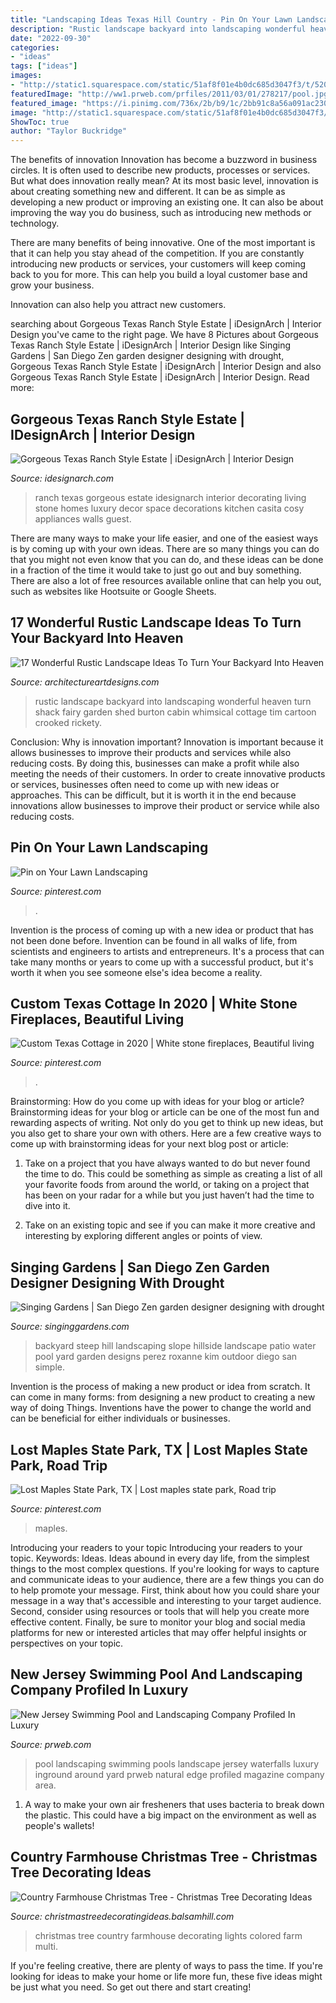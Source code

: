 ```yaml
---
title: "Landscaping Ideas Texas Hill Country - Pin On Your Lawn Landscaping"
description: "Rustic landscape backyard into landscaping wonderful heaven turn shack fairy garden shed burton cabin whimsical cottage tim cartoon crooked rickety"
date: "2022-09-30"
categories:
- "ideas"
tags: ["ideas"]
images:
- "http://static1.squarespace.com/static/51af8f01e4b0dc685d3047f3/t/5208983ee4b0f6f84d94b666/1376294979639/water-fall-design-by-roxanne-kim-perez.jpg"
featuredImage: "http://ww1.prweb.com/prfiles/2011/03/01/278217/pool.jpg"
featured_image: "https://i.pinimg.com/736x/2b/b9/1c/2bb91c8a56a091ac230e2240fa629a4c.jpg"
image: "http://static1.squarespace.com/static/51af8f01e4b0dc685d3047f3/t/5208983ee4b0f6f84d94b666/1376294979639/water-fall-design-by-roxanne-kim-perez.jpg"
ShowToc: true
author: "Taylor Buckridge"
---
```



The benefits of innovation
Innovation has become a buzzword in business circles. It is often used to describe new products, processes or services. But what does innovation really mean?
At its most basic level, innovation is about creating something new and different. It can be as simple as developing a new product or improving an existing one. It can also be about improving the way you do business, such as introducing new methods or technology.

There are many benefits of being innovative. One of the most important is that it can help you stay ahead of the competition. If you are constantly introducing new products or services, your customers will keep coming back to you for more. This can help you build a loyal customer base and grow your business.

Innovation can also help you attract new customers.

	

		
searching about Gorgeous Texas Ranch Style Estate | iDesignArch | Interior Design you've came to the right page. We have 8 Pictures about Gorgeous Texas Ranch Style Estate | iDesignArch | Interior Design like Singing Gardens | San Diego Zen garden designer designing with drought, Gorgeous Texas Ranch Style Estate | iDesignArch | Interior Design and also Gorgeous Texas Ranch Style Estate | iDesignArch | Interior Design. Read more:
		
    
## Gorgeous Texas Ranch Style Estate | IDesignArch | Interior Design

<img loading=lazy src="http://www.idesignarch.com/wp-content/uploads/Luxury-Texas-Ranch-Style-Home_5.jpg" onerror="this.onerror=null;this.src='https://tse1.mm.bing.net/th?id=OIP.pJZMer6WvTaPYDBtGiFUXgHaJ4&amp;pid=15.1';" alt="Gorgeous Texas Ranch Style Estate | iDesignArch | Interior Design">

_Source: idesignarch.com_

>ranch texas gorgeous estate idesignarch interior decorating living stone homes luxury decor space decorations kitchen casita cosy appliances walls guest. 

	

There are many ways to make your life easier, and one of the easiest ways is by coming up with your own ideas. There are so many things you can do that you might not even know that you can do, and these ideas can be done in a fraction of the time it would take to just go out and buy something. There are also a lot of free resources available online that can help you out, such as websites like Hootsuite or Google Sheets.

    
## 17 Wonderful Rustic Landscape Ideas To Turn Your Backyard Into Heaven

<img loading=lazy src="http://www.architectureartdesigns.com/wp-content/uploads/2015/11/17-Wonderful-Rustic-Landscape-Ideas-To-Turn-Your-Backyard-Into-Heaven-9-630x419.jpg" onerror="this.onerror=null;this.src='https://tse2.mm.bing.net/th?id=OIP.0LCFzaQ5_Fexd0Ct4qHgAAHaE7&amp;pid=15.1';" alt="17 Wonderful Rustic Landscape Ideas To Turn Your Backyard Into Heaven">

_Source: architectureartdesigns.com_

>rustic landscape backyard into landscaping wonderful heaven turn shack fairy garden shed burton cabin whimsical cottage tim cartoon crooked rickety. 

	

Conclusion: Why is innovation important?
Innovation is important because it allows businesses to improve their products and services while also reducing costs. By doing this, businesses can make a profit while also meeting the needs of their customers. In order to create innovative products or services, businesses often need to come up with new ideas or approaches. This can be difficult, but it is worth it in the end because innovations allow businesses to improve their product or service while also reducing costs.

    
## Pin On Your Lawn Landscaping

<img loading=lazy src="https://i.pinimg.com/736x/2b/b9/1c/2bb91c8a56a091ac230e2240fa629a4c.jpg" onerror="this.onerror=null;this.src='https://tse1.mm.bing.net/th?id=OIP.6G2al5FCP2qnaKGYEDlHzAHaJ3&amp;pid=15.1';" alt="Pin on Your Lawn Landscaping">

_Source: pinterest.com_

>. 

	

Invention is the process of coming up with a new idea or product that has not been done before. Invention can be found in all walks of life, from scientists and engineers to artists and entrepreneurs. It's a process that can take many months or years to come up with a successful product, but it's worth it when you see someone else's idea become a reality.

    
## Custom Texas Cottage In 2020 | White Stone Fireplaces, Beautiful Living

<img loading=lazy src="https://i.pinimg.com/736x/e5/dd/09/e5dd096f651c3f16a5bac2e95d7a77de.jpg" onerror="this.onerror=null;this.src='https://tse4.mm.bing.net/th?id=OIP.JbxYbFMWq38zSZ0XaYpXLwHaKq&amp;pid=15.1';" alt="Custom Texas Cottage in 2020 | White stone fireplaces, Beautiful living">

_Source: pinterest.com_

>. 

	

Brainstorming: How do you come up with ideas for your blog or article?
Brainstorming ideas for your blog or article can be one of the most fun and rewarding aspects of writing. Not only do you get to think up new ideas, but you also get to share your own with others. Here are a few creative ways to come up with brainstorming ideas for your next blog post or article:
1. Take on a project that you have always wanted to do but never found the time to do. This could be something as simple as creating a list of all your favorite foods from around the world, or taking on a project that has been on your radar for a while but you just haven’t had the time to dive into it.

2. Take on an existing topic and see if you can make it more creative and interesting by exploring different angles or points of view.

    
## Singing Gardens | San Diego Zen Garden Designer Designing With Drought

<img loading=lazy src="http://static1.squarespace.com/static/51af8f01e4b0dc685d3047f3/t/5208983ee4b0f6f84d94b666/1376294979639/water-fall-design-by-roxanne-kim-perez.jpg" onerror="this.onerror=null;this.src='https://tse3.mm.bing.net/th?id=OIP.H9dX07ueg9BH-FRB75XlNQHaE8&amp;pid=15.1';" alt="Singing Gardens | San Diego Zen garden designer designing with drought">

_Source: singinggardens.com_

>backyard steep hill landscaping slope hillside landscape patio water pool yard garden designs perez roxanne kim outdoor diego san simple. 

	

Invention is the process of making a new product or idea from scratch. It can come in many forms: from designing a new product to creating a new way of doing Things. Inventions have the power to change the world and can be beneficial for either individuals or businesses.

    
## Lost Maples State Park, TX | Lost Maples State Park, Road Trip

<img loading=lazy src="https://i.pinimg.com/736x/60/2c/67/602c67ded1db56ab864a8a60718e1eed--texas-forever-texas-hill-country.jpg" onerror="this.onerror=null;this.src='https://tse4.mm.bing.net/th?id=OIP.574UjkPCfv7p4vSiCFOxtQHaE4&amp;pid=15.1';" alt="Lost Maples State Park, TX | Lost maples state park, Road trip">

_Source: pinterest.com_

>maples. 

	

Introducing your readers to your topic
Introducing your readers to your topic. Keywords: Ideas. Ideas abound in every day life, from the simplest things to the most complex questions. If you're looking for ways to capture and communicate ideas to your audience, there are a few things you can do to help promote your message. First, think about how you could share your message in a way that's accessible and interesting to your target audience. Second, consider using resources or tools that will help you create more effective content. Finally, be sure to monitor your blog and social media platforms for new or interested articles that may offer helpful insights or perspectives on your topic.

    
## New Jersey Swimming Pool And Landscaping Company Profiled In Luxury

<img loading=lazy src="http://ww1.prweb.com/prfiles/2011/03/01/278217/pool.jpg" onerror="this.onerror=null;this.src='https://tse2.mm.bing.net/th?id=OIP.fnL1d_xgkbKn4fYN9O-75wHaEE&amp;pid=15.1';" alt="New Jersey Swimming Pool and Landscaping Company Profiled In Luxury">

_Source: prweb.com_

>pool landscaping swimming pools landscape jersey waterfalls luxury inground around yard prweb natural edge profiled magazine company area. 

	

1. A way to make your own air fresheners that uses bacteria to break down the plastic. This could have a big impact on the environment as well as people's wallets! 

    
## Country Farmhouse Christmas Tree - Christmas Tree Decorating Ideas

<img loading=lazy src="http://christmastreedecoratingideas.balsamhill.com/wp-content/uploads/2018/02/4-3-e1518594516301.jpg" onerror="this.onerror=null;this.src='https://tse1.mm.bing.net/th?id=OIP.EeMFnkVK-1mU8kLxtJ0j9wHaLH&amp;pid=15.1';" alt="Country Farmhouse Christmas Tree - Christmas Tree Decorating Ideas">

_Source: christmastreedecoratingideas.balsamhill.com_

>christmas tree country farmhouse decorating lights colored farm multi. 

	

If you're feeling creative, there are plenty of ways to pass the time. If you're looking for ideas to make your home or life more fun, these five ideas might be just what you need. So get out there and start creating!


